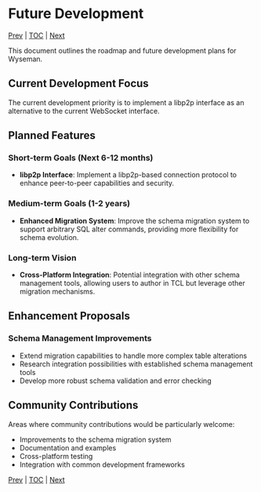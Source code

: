 # Future Development

[Prev](api-reference.md) | [TOC](README.md) | [Next](troubleshooting.md)

This document outlines the roadmap and future development plans for Wyseman.

## Current Development Focus

The current development priority is to implement a libp2p interface as an alternative to the current WebSocket interface.

## Planned Features

### Short-term Goals (Next 6-12 months)

- **libp2p Interface**: Implement a libp2p-based connection protocol to enhance peer-to-peer capabilities and security.

### Medium-term Goals (1-2 years)

- **Enhanced Migration System**: Improve the schema migration system to support arbitrary SQL alter commands, providing more flexibility for schema evolution.

### Long-term Vision

- **Cross-Platform Integration**: Potential integration with other schema management tools, allowing users to author in TCL but leverage other migration mechanisms.

## Enhancement Proposals

### Schema Management Improvements

- Extend migration capabilities to handle more complex table alterations
- Research integration possibilities with established schema management tools
- Develop more robust schema validation and error checking

## Community Contributions

Areas where community contributions would be particularly welcome:

- Improvements to the schema migration system
- Documentation and examples
- Cross-platform testing
- Integration with common development frameworks

[Prev](api-reference.md) | [TOC](README.md) | [Next](troubleshooting.md)
